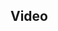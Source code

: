 ## Video

<script type="module" src="/web_components/js/elements/ui/WebC__Video.mjs"></script>
<script type="module" src="/web_components/js/core/WebC__Container.mjs"></script>
<script type="module" src="/web_components/js/elements/api/WebC__API_Markdown_To_Html.mjs"></script>



<webc-container>
    <webc-video title="an video" width="100%" height="100px" url="https://470426667096-cbr.s3.eu-west-2.amazonaws.com/cbr_website_static/assets/videos/video-tcb__introduction__27-feb-2024.mp4"> 
    </webc-video>
    <webc-api-markdown-to-html content_path='en/web-pages/demos/index.md'></webc-api-markdown-to-html>
    <webc-video title="an video" width="100%" height="200px"url="https://470426667096-cbr.s3.eu-west-2.amazonaws.com/cbr_website_static/assets/videos/video-tcb__introduction__27-feb-2024.mp4"> 
    </webc-video> 
</webc-container>

<webc-container>
    <webc-video title="an video" 
            width="100%" 
            height="100px" 
            url="https://470426667096-cbr.s3.eu-west-2.amazonaws.com/cbr_website_static/assets/videos/video-tcb__introduction__27-feb-2024.mp4"> 
    </webc-video>
</webc-container>



